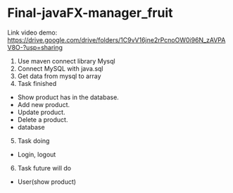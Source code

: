 # Final-javaFX-manager_fruit
Link video demo: 
https://drive.google.com/drive/folders/1C9vV16jne2rPcnoOW0i96N_zAVPAV8O-?usp=sharing

1. Use maven connect library Mysql
2. Connect MySQL with java.sql
3. Get data from mysql to array
4. Task finished
  - Show product has in the database.
  - Add new product.
  - Update product.
  - Delete a product.
  - database
5. Task doing
  - Login, logout
6. Task future will do
  - User(show product)

